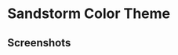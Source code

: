 # Sandstorm Color Theme

## Screenshots

<!-- ![HTML syntax highlight](url)
![CSS syntax highlight](url)
![JavaScript syntax highlight](url) -->
